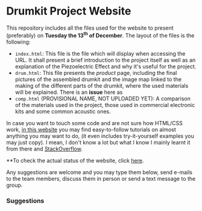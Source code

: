 # Drumkit Project Website

This repository includes all the files used for the website to present (preferably) on **Tuesday the 13<sup>th</sup> of December**. 
The layout of the files is the following:
- `index.html`: This file is the file which will display when accessing the URL. It shall present a brief introduction to the project itself as well as an explanation of the Piezoelectric Effect and why it's useful for the project.
- `drum.html`: This file presents the _product_ page, including the final pictures of the assembled drumkit and the image map linked to the making of the different parts of the drumkit, where the used materials will be explained. There is an **issue** here as 
- `comp.html` (PROVISIONAL NAME, NOT UPLOADED YET): A comparison of the materials used in the project, those used in commercial electronic kits and some common acoustic ones. 

In case you want to touch some code and are not sure how HTML/CSS work, [in this website](https://www.w3schools.com) you may find easy-to-follow tutorials on almost anything you may want to do, (it even includes try-it-yourself examples you may just copy). I mean, I don't know a lot but what I know I mainly learnt it from there and [StackOverflow](https://stackoverflow.com).

**To check the actual status of the website, click [here](https://host-msdrumkit.github.io).

Any suggestions are welcome and you may type them below, send e-mails to the team members, discuss them in person or send a text message to the group.

### Suggestions
